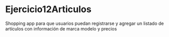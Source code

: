 # Ejercicio12Articulos
Shopping app para que usuarios puedan registrarse y agregar un listado de artículos con información de marca modelo y precios
